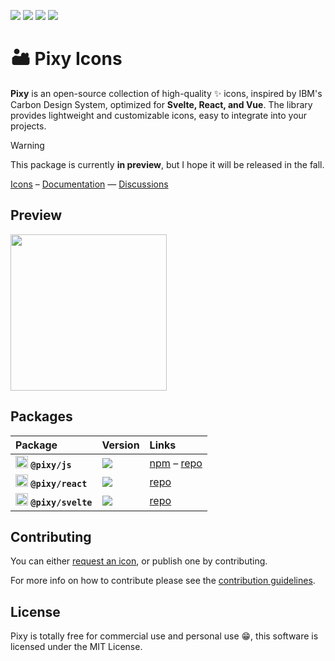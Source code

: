 ![](https://badgers.space/github/license/l0uisgrange/pixy?theme=tailwind)
![](https://badgers.space/github/checks/l0uisgrange/pixy?theme=tailwind)
![](https://badgers.space/github/contributors/l0uisgrange/pixy?theme=tailwind)
![](https://badgers.space/github/open-issues/l0uisgrange/pixy?theme=tailwind)

# 🏜️ Pixy Icons

**Pixy** is an open-source collection of high-quality ✨ icons, inspired by IBM's Carbon Design System, optimized for **Svelte, React, and Vue**. The library provides lightweight and customizable icons, easy to integrate into your projects.

> [!WARNING]
> This package is currently **in preview**, but I hope it will be released in the fall.

[Icons](https://pixy.grangelouis.ch/icons) – [Documentation](https://pixy.grangelouis.ch) — [Discussions](https://github.com/l0uigrange/pixy/discussions)

## Preview
<img src="https://github.com/user-attachments/assets/bbf8b4c3-c4b5-4d5c-a641-d036f171fb6e" width="250" />

## Packages

| Package | Version | Links                                                                                                             |
| :-------- | :------- |:------------------------------------------------------------------------------------------------------------------|
| <img src="https://lucide.dev/framework-logos/js.svg" alt="JS logo" width="20" /> **`@pixy/js`** | ![](https://badgers.space/npm/version/@pixy/js?theme=tailwind) | [npm](https://www.npmjs.com/package/@pixy/js) – [repo](https://github.com/l0uisgrange/pixy/tree/main/packages/js) |
| <img src="https://lucide.dev/framework-logos/react.svg" alt="React logo" width="20" /> **`@pixy/react`** | ![](https://badgers.space/npm/version/@pixy/react?theme=tailwind) | [repo](https://github.com/l0uisgrange/pixy/tree/main/packages/react)                                              |                                                | 
| <img src="https://lucide.dev/framework-logos/svelte.svg" alt="Svelte logo" width="20" /> **`@pixy/svelte`** | ![](https://badgers.space/npm/version/@pixy/svelte?theme=tailwind) | [repo](https://github.com/l0uisgrange/pixy/tree/main/packages/svelte)                                             |

## Contributing

You can either [request an icon](https://github.com/l0uisgrange/pixy/issues/new), or publish one by contributing.

For more info on how to contribute please see the [contribution guidelines](CONTRIBUTING.md).

## License

Pixy is totally free for commercial use and personal use 😁, this software is licensed under the MIT License.
